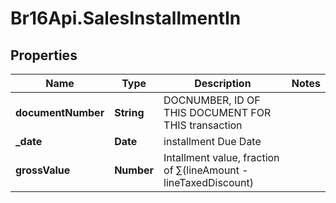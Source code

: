 # Br16Api.SalesInstallmentIn

## Properties
Name | Type | Description | Notes
------------ | ------------- | ------------- | -------------
**documentNumber** | **String** | DOCNUMBER, ID OF THIS DOCUMENT FOR THIS transaction | 
**_date** | **Date** | installment Due Date | 
**grossValue** | **Number** | Intallment value, fraction of  ∑(lineAmount - lineTaxedDiscount) | 


